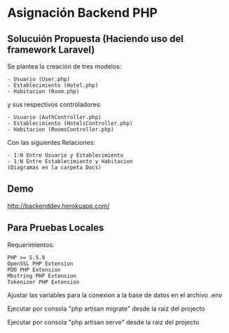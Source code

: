 # Asignación Backend PHP 

## Solucuión Propuesta (Haciendo uso del framework Laravel)

Se plantea la creación de tres modelos: 

	- Usuario (User.php)
	- Establecimiento (Hotel.php)
	- Habitacion (Room.php)

y sus respectivos controladores:
	
	- Usuario (AuthController.php)
	- Establecimiento (HotelsController.php)
	- Habitacion (RoomsController.php)

Con las siguientes Relaciones:
	
	- 1:N Entre Usuario y Establecimiento
	- 1:N Entre Establecimiento y Habitacion
	(Diagramas en la carpeta Docs)

## Demo

http://backenddev.herokuapp.com/

## Para Pruebas Locales

Requerimientos:

	PHP >= 5.5.9
	OpenSSL PHP Extension
	PDO PHP Extension
	Mbstring PHP Extension
	Tokenizer PHP Extension

Ajustar las variables para la conexion a la base de datos en el archivo .env

Ejecutar por consola "php artisan migrate" desde la raiz del projecto

Ejecutar por consola "php artisan serve" desde la raiz del projecto